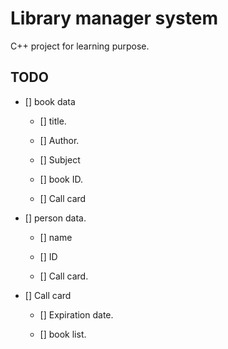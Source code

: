 # Library manager system

C++ project for learning purpose.

## TODO 

- [] book data

    - [] title.

    - [] Author.

    - [] Subject

    - [] book ID.

    - [] Call card

- [] person data.

    - [] name

    - [] ID 

    - [] Call card.

- [] Call card

    - [] Expiration date.

    - [] book list.




